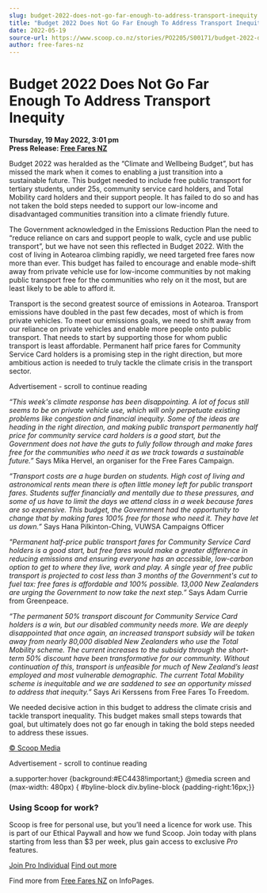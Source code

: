 ```yaml
---
slug: budget-2022-does-not-go-far-enough-to-address-transport-inequity
title: "Budget 2022 Does Not Go Far Enough To Address Transport Inequity"
date: 2022-05-19
source-url: https://www.scoop.co.nz/stories/PO2205/S00171/budget-2022-does-not-go-far-enough-to-address-transport-inequity.htm
author: free-fares-nz
---
```

Budget 2022 Does Not Go Far Enough To Address Transport Inequity
================================================================

**Thursday, 19 May 2022, 3:01 pm**  
**Press Release: [Free Fares NZ](https://info.scoop.co.nz/Free_Fares_NZ)**

Budget 2022 was heralded as the “Climate and Wellbeing Budget”, but has missed the mark when it comes to enabling a just transition into a sustainable future. This budget needed to include free public transport for tertiary students, under 25s, community service card holders, and Total Mobility card holders and their support people. It has failed to do so and has not taken the bold steps needed to support our low-income and disadvantaged communities transition into a climate friendly future.

The Government acknowledged in the Emissions Reduction Plan the need to “reduce reliance on cars and support people to walk, cycle and use public transport”, but we have not seen this reflected in Budget 2022. With the cost of living in Aotearoa climbing rapidly, we need targeted free fares now more than ever. This budget has failed to encourage and enable mode-shift away from private vehicle use for low-income communities by not making public transport free for the communities who rely on it the most, but are least likely to be able to afford it.

Transport is the second greatest source of emissions in Aotearoa. Transport emissions have doubled in the past few decades, most of which is from private vehicles. To meet our emissions goals, we need to shift away from our reliance on private vehicles and enable more people onto public transport. That needs to start by supporting those for whom public transport is least affordable. Permanent half price fares for Community Service Card holders is a promising step in the right direction, but more ambitious action is needed to truly tackle the climate crisis in the transport sector.

Advertisement - scroll to continue reading





_“This week's climate response has been disappointing. A lot of focus still seems to be on private vehicle use, which will only perpetuate existing problems like congestion and financial inequity. Some of the ideas are heading in the right direction, and making public transport permanently half price for community service card holders is a good start, but the Government does not have the guts to fully follow through and make fares free for the communities who need it as we track towards a sustainable future.”_ Says Mika Hervel, an organiser for the Free Fares Campaign.

_“Transport costs are a huge burden on students. High cost of living and astronomical rents mean there is often little money left for public transport fares. Students suffer financially and mentally due to these pressures, and some of us have to limit the days we attend class in a week because fares are so expensive. This budget, the Government had the opportunity to change that by making fares 100% free for those who need it. They have let us down.”_ Says Hana Pilkinton-Ching, VUWSA Campaigns Officer

_"Permanent half-price public transport fares for Community Service Card holders is a good start, but free fares would make a greater difference in reducing emissions and ensuring everyone has an accessible, low-carbon option to get to where they live, work and play. A single year of free public transport is projected to cost less than 3 months of the Government's cut to fuel tax: free fares is affordable and 100% possible. 13,000 New Zealanders are urging the Government to now take the next step.”_ Says Adam Currie from Greenpeace.

_“The permanent 50% transport discount for Community Service Card holders is a win, but our disabled community needs more. We are deeply disappointed that once again, an increased transport subsidy will be taken away from nearly 80,000 disabled New Zealanders who use the Total Mobility scheme. The current increases to the subsidy through the short-term 50% discount have been transformative for our community. Without continuation of this, transport is unfeasible for much of New Zealand’s least employed and most vulnerable demographic. The current Total Mobility scheme is inequitable and we are saddened to see an opportunity missed to address that inequity.”_ Says Ari Kerssens from Free Fares To Freedom.

We needed decisive action in this budget to address the climate crisis and tackle transport inequality. This budget makes small steps towards that goal, but ultimately does not go far enough in taking the bold steps needed to address these issues.

[© Scoop Media](http://www.scoop.co.nz/about/terms.html)  

Advertisement - scroll to continue reading



a.supporter:hover {background:#EC4438!important;} @media screen and (max-width: 480px) { #byline-block div.byline-block {padding-right:16px;}}

### Using Scoop for work?

Scoop is free for personal use, but you’ll need a licence for work use. This is part of our Ethical Paywall and how we fund Scoop. Join today with plans starting from less than $3 per week, plus gain access to exclusive _Pro_ features.  
  
[Join Pro Individual](https://pro.scoop.co.nz/Individual/?from=ProIn24) [Find out more](https://pro.scoop.co.nz/using-scoop-for-work/?from=ProIn24)

Find more from [Free Fares NZ](https://info.scoop.co.nz/Free_Fares_NZ) on InfoPages.
